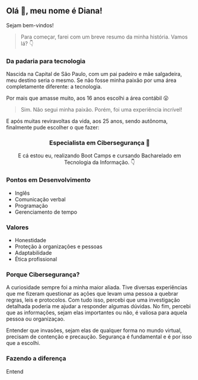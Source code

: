 ## Olá 🖖, meu nome é Diana!

Sejam bem-vindos! 

> Para começar, farei com um breve resumo da minha história. Vamos lá? 👇

### Da padaria para tecnologia
Nascida na Capital de São Paulo, com um pai padeiro e mãe salgadeira, meu destino seria o mesmo. Se não fosse minha paixão por uma área completamente diferente: a tecnologia.

Por mais que amasse muito, aos 16 anos escolhi a área contábil 😮 

> Sim. Não segui minha paixão. Porém, foi uma experiência incrível! 

E após muitas reviravoltas da vida, aos 25 anos, sendo autônoma, finalmente pude escolher o que fazer:

<span style="color:#FF0000"><h3 align="center">Especialista em Cibersegurança 🥳</h3></span> 

<p align="center">E cá estou eu, realizando Boot Camps e cursando Bacharelado em Tecnologia da Informação. 👇</p>
  
### Pontos em Desenvolvimento 
- Inglês
- Comunicação verbal
- Programação
- Gerenciamento de tempo
  
### Valores
- Honestidade
- Proteção à organizações e pessoas
- Adaptabilidade
- Ética profissional
  
### Porque Cibersegurança?
A curiosidade sempre foi a minha maior aliada. Tive diversas experiências que me fizeram questionar as ações que levam uma pessoa a quebrar regras, leis e protocolos. Com tudo isso, percebi que uma investigação detalhada poderia me ajudar a responder algumas dúvidas. No fim, percebi que as informações, sejam elas importantes ou não, é valiosa para aquela pessoa ou organizaçao. 

Entender que invasões, sejam elas de qualquer forma no mundo virtual, precisam de contenção e precaução. Segurança é fundamental e é por isso que a escolhi.

### Fazendo a diferença 
Entend
